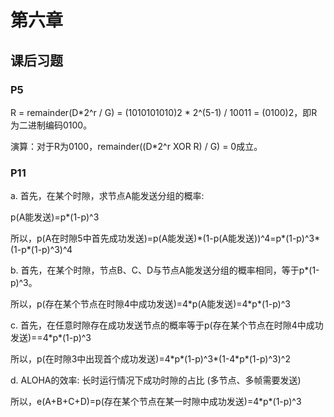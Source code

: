 # 第六章

## 课后习题

### P5

R = remainder(D*2^r / G)  = (1010101010)2 * 2^(5-1) / 10011 = (0100)2，即R为二进制编码0100。

演算：对于R为0100，remainder((D*2^r XOR R) / G) = 0成立。

### P11

a. 首先，在某个时隙，求节点A能发送分组的概率:

p(A能发送)=p*(1-p)^3

所以，p(A在时隙5中首先成功发送)=p(A能发送)\*(1-p(A能发送))^4=p\*(1-p)^3*(1-p\*(1-p)^3)^4

b. 首先，在某个时隙，节点B、C、D与节点A能发送分组的概率相同，等于p*(1-p)^3。

所以，p(存在某个节点在时隙4中成功发送)=4\*p(A能发送)=4\*p*(1-p)^3

c. 首先，在任意时隙存在成功发送节点的概率等于p(存在某个节点在时隙4中成功发送)==4\*p\*(1-p)^3

所以，p(在时隙3中出现首个成功发送)=4\*p\*(1-p)^3*(1-4\*p\*(1-p)^3)^2

d. ALOHA的效率: 长时运行情况下成功时隙的占比 (多节点、多帧需要发送)

所以，e(A+B+C+D)=p(存在某个节点在某一时隙中成功发送)=4\*p\*(1-p)^3

